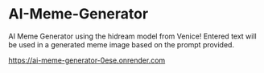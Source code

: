 # AI-Meme-Generator
AI Meme Generator using the hidream model from Venice! Entered text will be used in a generated meme image based on the prompt provided.

https://ai-meme-generator-0ese.onrender.com
